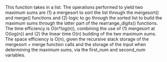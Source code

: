 This function takes in a list. The operations performed to yield two maximum sums are 
(1) a mergesort to sort the list through the mergesort() and merge() functions and 
(2) logic to go through the sorted list to build the maximum sums through the latter part of the
rearrange_digits() functions.
The time efficiency is O(n*log(n)), combining the use of (1) mergesort at O(log(n)) and (2) the linear time O(n) building of the two
maximum sums.
The space efficiency is O(n), given the recursive stack storage of the mergesort + merge function calls 
and the storage of the input when determining the maximum sums, via the first_num and second_num variables.